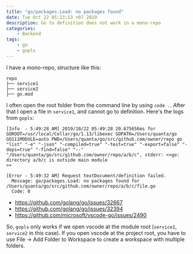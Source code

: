 ```yaml
---
title: "go/packages.Load: no packages found"
date: Tue Oct 22 05:23:53 +07 2019
description: Go to definition does not work in a mono-repo
categories:
    - Backend
tags:
    - go
    - gopls
---
```

I have a mono-repo, structure like this:

```
repo
├── service1
├── service2
├── go.mod
```

I often open the root folder from the command line by using `code .`. After that I open a file in `service1`, and cannot go to definition. Here's the logs from `gopls`:

```
[Info  - 5:49:28 AM] 2019/10/22 05:49:28 20.675656ms for GOROOT=/usr/local/Cellar/go/1.13/libexec GOPATH=/Users/quanta/go GO111MODULE=auto PWD=/Users/quanta/go/src/github.com/owner/repo go "list" "-e" "-json" "-compiled=true" "-test=true" "-export=false" "-deps=true" "-find=false" "--" "/Users/quanta/go/src/github.com/owner/repo/a/b/c", stderr: <<go: directory a/b/c is outside main module
>>

[Error - 5:49:32 AM] Request textDocument/definition failed.
  Message: go/packages.Load: no packages found for /Users/quanta/go/src/github.com/owner/repo/a/b/c/file.go
  Code: 0 
```

- https://github.com/golang/go/issues/32667
- https://github.com/golang/go/issues/32394
- https://github.com/microsoft/vscode-go/issues/2490

So, `gopls` only works if we open vscode at the module root (`service1`, `service2` in this case). If you open vscode at the project root, you have to use File -> Add Folder to Workspace to create a workspace with multiple folders.
